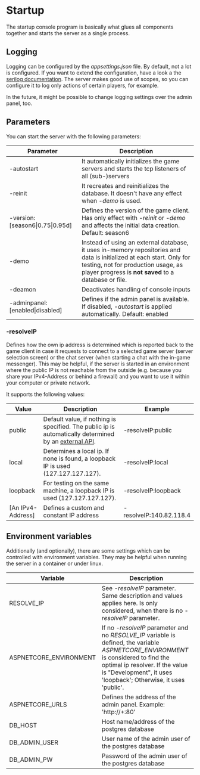 ﻿# Startup

The startup console program is basically what glues all components together and
starts the server as a single process.

## Logging

Logging can be configured by the *appsettings.json* file.
By default, not a lot is configured. If you want to extend the configuration,
have a look a the [serilog documentation](https://github.com/serilog/serilog-settings-configuration).
The server makes good use of scopes, so you can configure it to log
only actions of certain players, for example.

In the future, it might be possible to change logging settings over the admin
panel, too.

## Parameters

You can start the server with the following parameters:

| Parameter   | Description       |
|-------------|-------------------|
| -autostart  | It automatically initializes the game servers and starts the tcp listeners of all (sub-)servers |
| -reinit     | It recreates and reinitializes the database. It doesn't have any effect when *-demo* is used. |
| -version:[season6\|0.75\|0.95d]    | Defines the version of the game client. Has only effect with *-reinit* or *-demo* and affects the initial data creation. Default: season6|
| -demo       | Instead of using an external database, it uses in-memory repositories and data is initialized at each start. Only for testing, not for production usage, as player progress is **not saved** to a database or file. |
| -deamon     | Deactivates handling of console inputs |
| -adminpanel:[enabled\|disabled] | Defines if the admin panel is available. If disabled, *-autostart* is applied automatically. Default: enabled |

### -resolveIP

Defines how the own ip address is determined which is reported back to the game
client in case it requests to connect to a selected game server (server selection
screen) or the chat server (when starting a chat with the in-game messenger).
This may be helpful, if the server is started in an environment where the public
IP is not reachable from the outside (e.g. because you share your IPv4-Address
or behind a firewall) and you want to use it within your computer or private network.

It supports the following values:

| Value  | Description  | Example |
|--------|--------------|---------|
| public | Default value, if nothing is specified. The public ip is automatically determined by an [external API](https://www.ipify.org/). | -resolveIP:public |
| local  | Determines a local ip. If none is found, a loopback IP is used (127.127.127.127). | -resolveIP:local |
| loopback  | For testing on the same machine, a loopback IP is used (127.127.127.127). | -resolveIP:loopback |
| [An IPv4-Address] | Defines a custom and constant IP address| -resolveIP:140.82.118.4 |

## Environment variables

Additionally (and optionally), there are some settings which can be controlled with environment variables.
They may be helpful when running the server in a container or under linux.

| Variable    | Description       |
|-------------|-------------------|
| RESOLVE_IP  | See *-resolveIP* parameter. Same description and values applies here. Is only considered, when there is no *-resolveIP* parameter. |
| ASPNETCORE_ENVIRONMENT | If no *-resolveIP* parameter and no *RESOLVE_IP* variable is defined, the variable *ASPNETCORE_ENVIRONMENT* is considered to find the optimal ip resolver. If the value is "Development", it uses 'loopback'; Otherwise, it uses 'public'. |
| ASPNETCORE_URLS | Defines the address of the admin panel. Example: 'http://+:80' |
| DB_HOST | Host name/address of the postgres database |
| DB_ADMIN_USER | User name of the admin user of the postgres database |
| DB_ADMIN_PW   | Password of the admin user of the postgres database |
